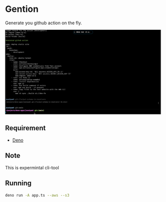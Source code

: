 # Gention

Generate you github action on the fly.

![Gention](./gention.gif)

## Requirement

- [Deno](https://deno.land)

## Note

This is expermintal cli-tool

## Running

```sh
deno run -A app.ts --aws --s3
```
